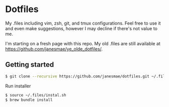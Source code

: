 # Dotfiles

My .files including vim, zsh, git, and tmux configurations. Feel free to use it
and even make suggestions, however I may decline if there's not value to me. 

I'm starting on a fresh page with this repo. My old .files are still available 
at https://github.com/janesmae/ye_olde_dotfiles/.

## Getting started

```sh
$ git clone --recursive https://github.com/janesmae/dotfiles.git ~/.files
```

Run installer

```sh
$ source ~/.files/instal.sh
$ brew bundle install
```

